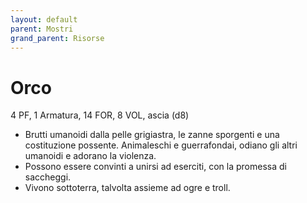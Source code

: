 ```yaml
---
layout: default
parent: Mostri
grand_parent: Risorse
---
```


# Orco

4 PF, 1 Armatura, 14 FOR, 8 VOL, ascia (d8)

- Brutti umanoidi dalla pelle grigiastra, le zanne sporgenti e una costituzione possente. Animaleschi e guerrafondai, odiano gli altri umanoidi e adorano la violenza.
- Possono essere convinti a unirsi ad eserciti, con la promessa di saccheggi.
- Vivono sottoterra, talvolta assieme ad ogre e troll.